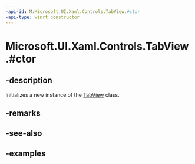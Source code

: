 ```yaml
---
-api-id: M:Microsoft.UI.Xaml.Controls.TabView.#ctor
-api-type: winrt constructor
---
```


# Microsoft.UI.Xaml.Controls.TabView.#ctor

<!--
public TabView ();
-->

## -description

Initializes a new instance of the [TabView](tabview.md) class.

## -remarks

## -see-also

## -examples

